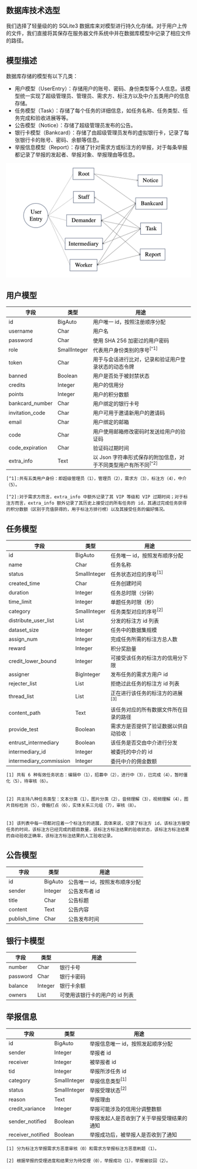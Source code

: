 ## 数据库技术选型
我们选择了轻量级的的 SQLite3 数据库来对模型进行持久化存储。对于用户上传的文件，我们直接将其保存在服务器文件系统中并在数据库模型中记录了相应文件的路径。

## 模型描述
数据库存储的模型有以下几类：

- 用户模型（UserEntry）：存储用户的账号、密码、身份类型等个人信息。该模型统一实现了超级管理员、管理员、需求方、标注方以及中介五类用户的信息存储。
- 任务模型（Task）：存储了每个任务的详细信息，如任务名称、任务类型、任务完成和验收进展等等。
- 公告模型（Notice）：存储了超级管理员发布的公告。
- 银行卡模型（Bankcard）：存储了由超级管理员发布的虚拟银行卡，记录了每张银行卡的账号、密码、余额等信息。
- 举报信息模型（Report）：存储了针对需求方或标注方的举报，对于每条举报都记录了举报的发起者、举报对象、举报理由等信息。

![数据库 ER 图](../images/database%20ER.png)

## 用户模型
| 字段 | 类型 | 用途 |
| --- | --- | --- |
| id | BigAuto | 用户唯一 id，按照注册顺序分配 |
| username | Char | 用户名 |
| password | Char | 使用 SHA 256 加密过的用户密码 |
| role | SmallInteger | 代表用户身份类别的序号<sup id="fn1">[^1]</sup> |
| token | Char | 用于与会话进行比对，记录和验证用户登录状态的动态令牌 |
| banned | Boolean | 用户是否处于被封禁状态 |
| credits | Integer | 用户的信用分 |
| points | Integer | 用户的积分数额 |
| bankcard_number | Char | 用户绑定的银行卡号 |
| invitation_code | Char | 用户可用于邀请新用户的邀请码 |
| email | Char | 用户绑定的邮箱 |
| code | Char | 用户使用邮箱修改密码时发送给用户的验证码 |
| code_expiration | Char | 验证码过期时间 |
| extra_info | Text | 以 Json 字符串形式保存的附加信息，对于不同类型用户有所不同<sup id="fn2">[^2]</sup> |

<div class="footnotes">

    [^1]:共有五类用户身份：即超级管理员（1），管理员（2），需求方（3），标注方（4），中介（5）。

    [^2]:对于需求方而言，extra_info 中额外记录了其 VIP 等级和 VIP 过期时间；对于标注方而言，extra_info 额外记录了其历史上接受过的所有任务的 id，其通过完成任务获得的积分数额（区别于充值获得的，用于标注方排行榜）以及其接受任务的偏好情况。

</div>

## 任务模型
| 字段 | 类型 | 用途 |
| --- | --- | --- |
| id | BigAuto | 任务唯一 id，按照发布顺序分配 |
| name | Char | 任务名称 |
| status | SmallInteger | 任务状态对应的序号<sup id="fn1">[1]</sup> |
| created_time | Char | 任务创建时间 |
| duration | Integer | 任务总时限（分钟） |
| time_limit | Integer | 单题任务时限（秒） |
| category | SmallInteger | 任务类型对应的序号<sup id="fn2">[2]</sup> |
| distribute_user_list | List | 分发的标注方 id 列表 |
| dataset_size | Integer | 任务中的数据集规模 |
| assign_num | Integer | 完成任务所需的标注方总人数 |
| reward | Integer | 积分奖励量 |
| credit_lower_bound | Integer | 可接受该任务的标注方的信用分下限 |
| assigner | BigInteger | 发布任务的需求方用户 id |
| rejecter_list | List | 拒绝过此任务的标注方 id 列表 |
| thread_list | List | 正在进行该任务的标注方的进展<sup id="fn3">[3]</sup> |
| content_path | Text | 该任务对应的所有数据文件所在目录的路径 |
| provide_test | Boolean | 需求方是否提供了验证数据以供自动验收 ｜
| entrust_intermediary | Boolean | 该任务是否交由中介进行分发 |
| intermediary_id | Integer | 被委托的中介的 id |
| intermediary_commission | Integer | 委托中介的佣金数额 |

<div class="footnotes">

    [1] 共有 6 种有效任务状态：编辑中（1），招募中（2），进行中（3），已完成（4），暂时僵化（5），待审核（6）。


    [2] 共支持八种任务类型：文本分类（1），图片分类（2），音频理解（3），视频理解（4），图片目标检测（5），骨骼打点（6），实体关系三元组（7），审核（8）。


    [3] 该列表中每一项都对应着一个标注方的进展，具体来说，记录了标注方 id，该标注方接受任务的时间，该标注方已经完成的题目数量，该标注方标注结果的验收状态，该标注方标注结果的自动验收正确率，该标注方标注结果的人工验收记录。
</div>

## 公告模型
| 字段 | 类型 | 用途 |
| --- | --- | --- |
| id | BigAuto | 公告唯一 id，按照发布顺序分配 |
| sender | Integer | 公告发布者 id |
| title | Char | 公告标题 |
| content | Text | 公告内容 |
| publish_time | Char | 公告发布时间 |

## 银行卡模型
| 字段 | 类型 | 用途 |
| --- | --- | --- |
| number | Char | 银行卡号 |
| password | Char | 银行卡密码 |
| balance | Integer | 银行卡余额 |
| owners | List | 可使用该银行卡的用户的 id 列表 |

## 举报信息
| 字段 | 类型 | 用途 |
| --- | --- | --- |
| id | BigAuto | 举报信息唯一 id，按照发起顺序分配 |
| sender | Integer | 举报者 id |
| receiver | Integer | 被举报者 id |
| tid | Integer | 举报所涉任务 id |
| category | SmallInteger | 举报信息类型<sup id="fn1">[1]</sup> |
| status | SmallInteger | 举报受理状态<sup id="fn2">[2]</sup> |
| reason | Text | 举报理由 |
| credit_variance | Integer | 举报可能涉及的信用分调整数额 |
| sender_notified | Boolean | 举报发起人是否收到了关于举报受理结果的通知 |
| receiver_notified | Boolean | 举报成功后，被举报人是否收到了通知 |

<div class="footnotes">

    [1] 分为标注方举报需求方恶意审核（0）和需求方举报标注方恶意刷题（1）。

    [2] 根据举报的受理进度和结果分为待受理（0），举报成功（1），举报被驳回（2）。

</div>